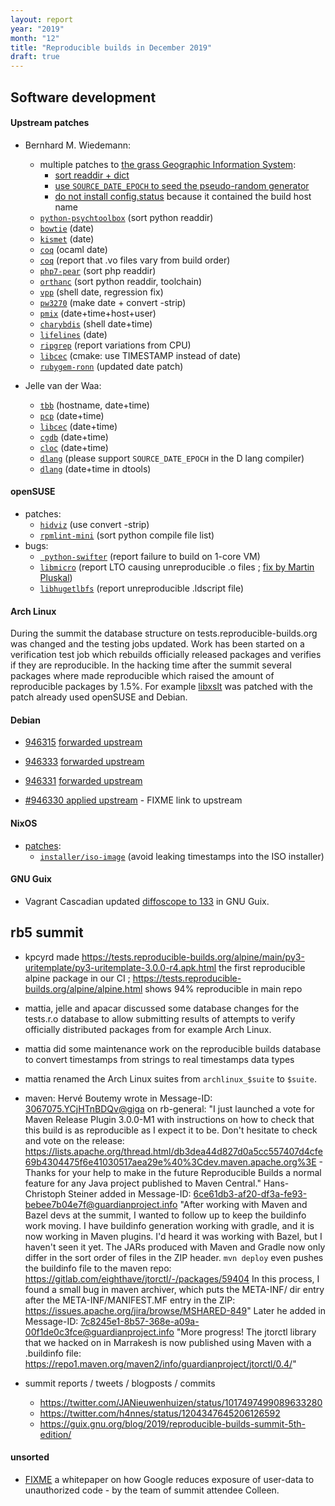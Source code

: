 ```yaml
---
layout: report
year: "2019"
month: "12"
title: "Reproducible builds in December 2019"
draft: true
---
```


## Software development

#### Upstream patches

* Bernhard M. Wiedemann:
    * multiple patches to [the grass Geographic Information System](https://github.com/OSGeo/grass):
        * [sort readdir + dict](https://github.com/OSGeo/grass/pull/247)
        * [use `SOURCE_DATE_EPOCH` to seed the pseudo-random generator](https://github.com/OSGeo/grass/pull/251)
        * [do not install config.status](https://github.com/OSGeo/grass/pull/263) because it contained the build host name
    * [`python-psychtoolbox`](https://github.com/Psychtoolbox-3/Psychtoolbox-3/pull/614) (sort python readdir)
    * [`bowtie`](https://github.com/BenLangmead/bowtie/pull/99) (date)
    * [`kismet`]( https://github.com/kismetwireless/kismet/pull/195) (date)
    * [`coq`](https://github.com/coq/coq/pull/11227) (ocaml date)
    * [`coq`](https://github.com/coq/coq/issues/11229) (report that .vo files vary from build order)
    * [`php7-pear`](https://github.com/pear/pear-core/pull/105) (sort php readdir)
    * [`orthanc`](https://bitbucket.org/sjodogne/orthanc/pull-requests/12/sort-file-lists/diff) (sort python readdir, toolchain)
    * [`vpp`](https://gerrit.fd.io/r/c/vpp/+/23819) (shell date, regression fix)
    * [`pw3270`](https://github.com/PerryWerneck/pw3270/pull/2) (make date + convert -strip)
    * [`pmix`](https://github.com/openpmix/openpmix/pull/1560) (date+time+host+user)
    * [`charybdis`](https://github.com/charybdis-ircd/charybdis/pull/297) (shell date+time)
    * [`lifelines`](https://github.com/lifelines/lifelines/pull/389) (date)
    * [`ripgrep`](https://github.com/BurntSushi/ripgrep/issues/1441) (report variations from CPU)
    * [`libcec`](https://github.com/Pulse-Eight/libcec/pull/487) (cmake: use TIMESTAMP instead of date)
    * [`rubygem-ronn`](https://github.com/kamontat/ronn/pull/3) (updated date patch)

* Jelle van der Waa:
    * [`tbb`](https://github.com/intel/tbb/issues/202) (hostname, date+time)
    * [`pcp`](https://github.com/performancecopilot/pcp/pull/805) (date+time)
    * [`libcec`](https://github.com/Pulse-Eight/libcec/issues/485) (date+time)
    * [`cgdb`](https://github.com/cgdb/cgdb/pull/215) (date+time)
    * [`cloc`](https://github.com/AlDanial/cloc/pull/438) (date+time)
    * [`dlang`](https://issues.dlang.org/show_bug.cgi?id=20444) (please support `SOURCE_DATE_EPOCH` in the D lang compiler)
    * [`dlang`](https://issues.dlang.org/show_bug.cgi?id=20445) (date+time in dtools)

#### openSUSE

* patches:
    * [`hidviz`](https://build.opensuse.org/request/show/754485) (use convert -strip)
    * [`rpmlint-mini`](https://build.opensuse.org/request/show/754705) (sort python compile file list)
* bugs:
    * [` python-swifter`](https://bugzilla.opensuse.org/show_bug.cgi?id=1158578) (report failure to build on 1-core VM)
    * [`libmicro`](https://bugzilla.opensuse.org/show_bug.cgi?id=1159556) (report LTO causing unreproducible .o files ; [fix by Martin Pluskal](https://build.opensuse.org/request/show/758238))
    * [`libhugetlbfs`](https://bugzilla.opensuse.org/show_bug.cgi?id=1159558) (report unreproducible .ldscript file)

#### Arch Linux

During the summit the database structure on tests.reproducible-builds.org was
changed and the testing jobs updated. Work has been started on a verification
test job which rebuilds officially released packages and verifies if they are
reproducible. In the hacking time after the summit several packages where made
reproducible which raised the amount of reproducible packages by 1.5%. For example [libxslt](https://www.archlinux.org/packages/extra/x86_64/libxslt/) was patched with the patch already used openSUSE and Debian.

#### Debian

* [946315](https://bugs.debian.org/946315) [forwarded upstream](https://github.com/EddyRivasLab/infernal/pull/19)

* [946333](https://bugs.debian.org/946333) [forwarded upstream](https://github.com/chartjs/Chart.js/pull/6817)

* [946331](https://bugs.debian.org/946331) [forwarded upstream](https://gitlab.gnome.org/GNOME/gtk-doc/merge_requests/37)

* [#946330 applied upstream](https://bugs.debian.org/946330) - FIXME link to upstream

#### NixOS

* [patches](https://github.com/NixOS/nixpkgs/pulls?q=is%3Apr+label%3A%226.topic%3A+reproducible+builds%22+is%3Aclosed):
    * [`installer/iso-image`](https://github.com/NixOS/nixpkgs/pull/75484) (avoid leaking timestamps into the ISO installer)

#### GNU Guix

* Vagrant Cascadian updated [diffoscope to 133](https://git.savannah.gnu.org/cgit/guix.git/commit/?id=6a65185ee46babca0630db1d64eaa8c1447d1cd6) in GNU Guix.

## rb5 summit

* kpcyrd made https://tests.reproducible-builds.org/alpine/main/py3-uritemplate/py3-uritemplate-3.0.0-r4.apk.html the first reproducible alpine package in our CI ;   https://tests.reproducible-builds.org/alpine/alpine.html shows 94% reproducible in main repo
* mattia, jelle and apacar discussed some database changes for the tests.r.o database to allow submitting results of attempts to verify officially distributed packages from for example Arch Linux.
* mattia did some maintenance work on the reproducible builds database to convert timestamps from strings to real timestamps data types
* mattia renamed the Arch Linux suites from `archlinux_$suite` to `$suite`.

* maven:
  Hervé Boutemy wrote in Message-ID: <3067075.YCjHTnBDQv@giga> on rb-general:
  "I just launched a vote for Maven Release Plugin 3.0.0-M1 with instructions on how to check that this build is as reproducible as I expect it to be. Don't hesitate to check and vote on the release: https://lists.apache.org/thread.html/db3dea44d827d0a5cc557407d4cfe69b4304475f6e41030517aea29e%40%3Cdev.maven.apache.org%3E - Thanks for your help to make in the future Reproducible Builds a normal feature for any Java project published to Maven Central."
  Hans-Christoph Steiner added in Message-ID: <6ce61db3-af20-df3a-fe93-bebee7b04e7f@guardianproject.info>
  "After working with Maven and Bazel devs at the summit,  I wanted to follow up to keep the buildinfo work moving.  I have buildinfo generation working with gradle, and it is now working in Maven plugins. I'd heard it was working with Bazel, but I haven't seen it yet.
  The JARs produced with Maven and Gradle now only differ in the sort order of files in the ZIP header.  `mvn deploy` even pushes the buildinfo file to the maven repo: https://gitlab.com/eighthave/jtorctl/-/packages/59404
  In this process, I found a small bug in maven archiver, which puts the META-INF/ dir entry after the META-INF/MANIFEST.MF entry in the ZIP: https://issues.apache.org/jira/browse/MSHARED-849"
  Later he added in Message-ID: <7c8245e1-8b57-368e-a09a-00f1de0c3fce@guardianproject.info>
  "More progress!  The jtorctl library that we hacked on in Marrakesh is now published using Maven with a .buildinfo file: https://repo1.maven.org/maven2/info/guardianproject/jtorctl/0.4/"

* summit reports / tweets / blogposts / commits
    * https://twitter.com/JANieuwenhuizen/status/1017497499089633280
    * https://twitter.com/h4nnes/status/1204347645206126592
    * https://guix.gnu.org/blog/2019/reproducible-builds-summit-5th-edition/



#### unsorted






* [FIXME](https://cloud.google.com/security/binary-authorization-for-borg/) a whitepaper on how Google reduces exposure of user-data to unauthorized code - by the team of summit attendee Colleen.
